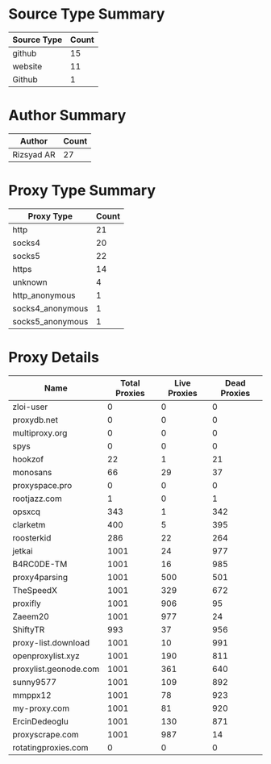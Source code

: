 # Source Type Summary

| Source Type | Count |
|-------------|-------|
| github | 15 |
| website | 11 |
| Github | 1 |


# Author Summary

| Author | Count |
|--------|-------|
| Rizsyad AR | 27 |


# Proxy Type Summary

| Proxy Type | Count |
|------------|-------|
| http | 21 |
| socks4 | 20 |
| socks5 | 22 |
| https | 14 |
| unknown | 4 |
| http_anonymous | 1 |
| socks4_anonymous | 1 |
| socks5_anonymous | 1 |


# Proxy Details

| Name | Total Proxies | Live Proxies | Dead Proxies |
|------|---------------|--------------|---------------|
| zloi-user | 0 | 0 | 0 |
| proxydb.net | 0 | 0 | 0 |
| multiproxy.org | 0 | 0 | 0 |
| spys | 0 | 0 | 0 |
| hookzof | 22 | 1 | 21 |
| monosans | 66 | 29 | 37 |
| proxyspace.pro | 0 | 0 | 0 |
| rootjazz.com | 1 | 0 | 1 |
| opsxcq | 343 | 1 | 342 |
| clarketm | 400 | 5 | 395 |
| roosterkid | 286 | 22 | 264 |
| jetkai | 1001 | 24 | 977 |
| B4RC0DE-TM | 1001 | 16 | 985 |
| proxy4parsing | 1001 | 500 | 501 |
| TheSpeedX | 1001 | 329 | 672 |
| proxifly | 1001 | 906 | 95 |
| Zaeem20 | 1001 | 977 | 24 |
| ShiftyTR | 993 | 37 | 956 |
| proxy-list.download | 1001 | 10 | 991 |
| openproxylist.xyz | 1001 | 190 | 811 |
| proxylist.geonode.com | 1001 | 361 | 640 |
| sunny9577 | 1001 | 109 | 892 |
| mmppx12 | 1001 | 78 | 923 |
| my-proxy.com | 1001 | 81 | 920 |
| ErcinDedeoglu | 1001 | 130 | 871 |
| proxyscrape.com | 1001 | 987 | 14 |
| rotatingproxies.com | 0 | 0 | 0 |
